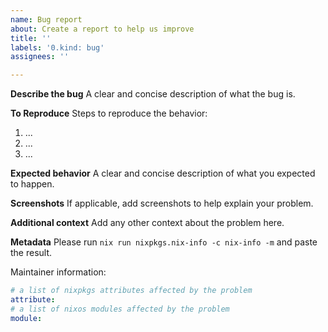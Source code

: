 ```yaml
---
name: Bug report
about: Create a report to help us improve
title: ''
labels: '0.kind: bug'
assignees: ''

---
```


**Describe the bug**
A clear and concise description of what the bug is.

**To Reproduce**
Steps to reproduce the behavior:
1. ...
2. ...
3. ...

**Expected behavior**
A clear and concise description of what you expected to happen.

**Screenshots**
If applicable, add screenshots to help explain your problem.

**Additional context**
Add any other context about the problem here.

**Metadata**
Please run `nix run nixpkgs.nix-info -c nix-info -m` and paste the result.

Maintainer information:
```yaml
# a list of nixpkgs attributes affected by the problem
attribute:
# a list of nixos modules affected by the problem
module:
```
